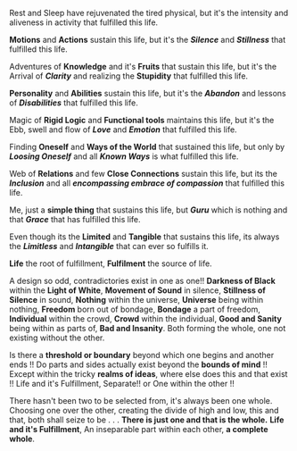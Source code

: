 Rest and Sleep have rejuvenated the tired physical, but
	it's the intensity and aliveness in activity that fulfilled this life.

**Motions** and **Actions** sustain this life, but
	it's the ***Silence*** and ***Stillness*** that fulfilled this life.

Adventures of **Knowledge** and it's **Fruits** that sustain this life, but 
	it's the Arrival of ***Clarity*** and realizing the **Stupidity** that fulfilled this life.

**Personality** and **Abilities** sustain this life, but
	it's the ***Abandon*** and lessons of ***Disabilities*** that fulfilled this life.

Magic of **Rigid Logic** and **Functional tools** maintains this life, but
	it's the Ebb, swell and flow of ***Love*** and ***Emotion*** that fulfilled this life.

Finding **Oneself** and **Ways of the World** that sustained this life, but
	only by ***Loosing Oneself*** and all ***Known Ways*** is what fulfilled this life.

Web of **Relations** and few **Close Connections** sustain this life, but
	its the ***Inclusion*** and all ***encompassing embrace of compassion*** that fulfilled this life.

Me, just a **simple thing** that sustains this life, but
	***Guru*** which is nothing and that ***Grace*** that has fulfilled this life.

Even though its the **Limited** and **Tangible** that sustains this life,
	its always the ***Limitless*** and ***Intangible*** that can ever so fulfills it.

**Life** the root of fulfillment, **Fulfilment** the source of life.

A design so odd, contradictories exist in one as one!!
**Darkness of Black** within the **Light of White**,
**Movement of Sound** in silence,	**Stillness of Silence** in sound,
**Nothing** within the universe,	**Universe** being within nothing,
**Freedom** born out of bondage,	**Bondage** a part of freedom,
**Individual** within the crowd,	**Crowd** within the individual,
**Good and Sanity**  being within as parts of, **Bad and Insanity**.
Both forming the whole, one not existing without the other.

Is there a **threshold or boundary** beyond which one begins and another ends !!
Do parts and sides actually exist beyond the **bounds of mind** !!
Except within the tricky **realms of ideas**, where else does this and that exist !!
Life and it's Fulfillment, 	Separate!! or One within the other !!

There hasn't been two to be selected from, it's always been one whole.
Choosing one over the other, creating the divide of high and low, this and that,
both shall seize to be . . . **There is just one and that is the whole.** 
**Life and it's Fulfillment**, An inseparable part within each other, **a complete whole**.
